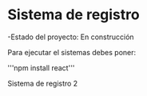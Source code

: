 <h1>Sistema de registro</h1>

-Estado del proyecto: En construcción

Para ejecutar el sistemas debes poner: 

'''npm install react'''

Sistema de registro 2
